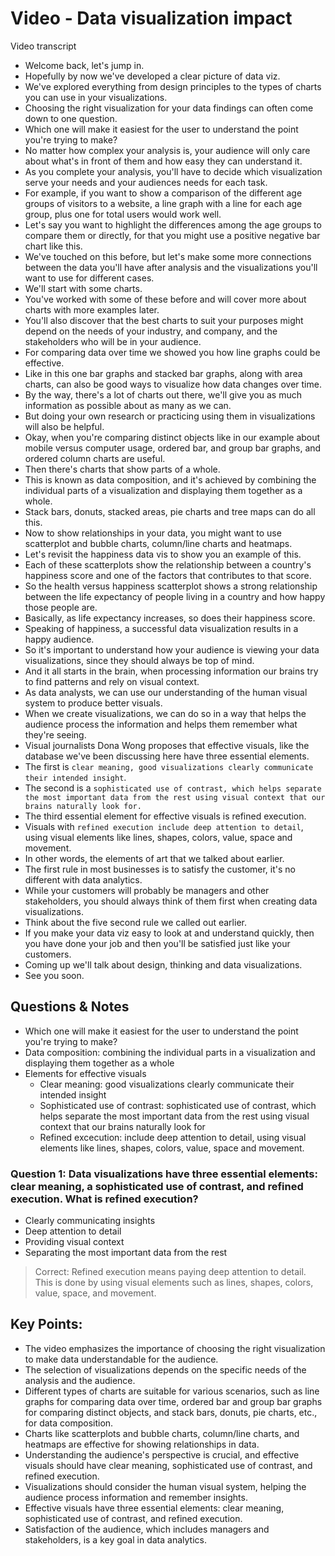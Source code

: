 # Video - Data visualization impact

Video transcript

- Welcome back, let's jump in.
- Hopefully by now we've developed a clear picture of data viz.
- We've explored everything from design principles to the types of charts you can use in your visualizations.
- Choosing the right visualization for your data findings can often come down to one question.
- Which one will make it easiest for the user to understand the point you're trying to make?
- No matter how complex your analysis is, your audience will only care about what's in front of them and how easy they can understand it.
- As you complete your analysis, you'll have to decide which visualization serve your needs and your audiences needs for each task.
- For example, if you want to show a comparison of the different age groups of visitors to a website, a line graph with a line for each age group, plus one for total users would work well.
- Let's say you want to highlight the differences among the age groups to compare them or directly, for that you might use a positive negative bar chart like this.
- We've touched on this before, but let's make some more connections between the data you'll have after analysis and the visualizations you'll want to use for different cases.
- We'll start with some charts.
- You've worked with some of these before and will cover more about charts with more examples later.
- You'll also discover that the best charts to suit your purposes might depend on the needs of your industry, and company, and the stakeholders who will be in your audience.
- For comparing data over time we showed you how line graphs could be effective.
- Like in this one bar graphs and stacked bar graphs, along with area charts, can also be good ways to visualize how data changes over time.
- By the way, there's a lot of charts out there, we'll give you as much information as possible about as many as we can.
- But doing your own research or practicing using them in visualizations will also be helpful.
- Okay, when you're comparing distinct objects like in our example about mobile versus computer usage, ordered bar, and group bar graphs, and ordered column charts are useful.
- Then there's charts that show parts of a whole.
- This is known as data composition, and it's achieved by combining the individual parts of a visualization and displaying them together as a whole.
- Stack bars, donuts, stacked areas, pie charts and tree maps can do all this.
- Now to show relationships in your data, you might want to use scatterplot and bubble charts, column/line charts and heatmaps.
- Let's revisit the happiness data vis to show you an example of this.
- Each of these scatterplots show the relationship between a country's happiness score and one of the factors that contributes to that score.
- So the health versus happiness scatterplot shows a strong relationship between the life expectancy of people living in a country and how happy those people are.
- Basically, as life expectancy increases, so does their happiness score.
- Speaking of happiness, a successful data visualization results in a happy audience.
- So it's important to understand how your audience is viewing your data visualizations, since they should always be top of mind.
- And it all starts in the brain, when processing information our brains try to find patterns and rely on visual context.
- As data analysts, we can use our understanding of the human visual system to produce better visuals.
- When we create visualizations, we can do so in a way that helps the audience process the information and helps them remember what they're seeing.
- Visual journalists Dona Wong proposes that effective visuals, like the database we've been discussing here have three essential elements.
- The first is `clear meaning, good visualizations clearly communicate their intended insight`.
- The second is a `sophisticated use of contrast, which helps separate the most important data from the rest using visual context that our brains naturally look for.`
- The third essential element for effective visuals is refined execution.
- Visuals with `refined execution include deep attention to detail`, using visual elements like lines, shapes, colors, value, space and movement.
- In other words, the elements of art that we talked about earlier.
- The first rule in most businesses is to satisfy the customer, it's no different with data analytics.
- While your customers will probably be managers and other stakeholders, you should always think of them first when creating data visualizations.
- Think about the five second rule we called out earlier.
- If you make your data viz easy to look at and understand quickly, then you have done your job and then you'll be satisfied just like your customers.
- Coming up we'll talk about design, thinking and data visualizations.
- See you soon.

## Questions & Notes

- Which one will make it easiest for the user to understand the point you're trying to make?
- Data composition: combining the individual parts in a visualization and displaying them together as a whole
- Elements for effective visuals
  - Clear meaning: good visualizations clearly communicate their intended insight
  - Sophisticated use of contrast: sophisticated use of contrast, which helps separate the most important data from the rest using visual context that our brains naturally look for
  - Refined excecution: include deep attention to detail, using visual elements like lines, shapes, colors, value, space and movement.

### Question 1: Data visualizations have three essential elements: clear meaning, a sophisticated use of contrast, and refined execution. What is refined execution?

- Clearly communicating insights
- Deep attention to detail
- Providing visual context
- Separating the most important data from the rest

> Correct: Refined execution means paying deep attention to detail. This is done by using visual elements such as lines, shapes, colors, value, space, and movement.

## **Key Points:**

- The video emphasizes the importance of choosing the right visualization to make data understandable for the audience.
- The selection of visualizations depends on the specific needs of the analysis and the audience.
- Different types of charts are suitable for various scenarios, such as line graphs for comparing data over time, ordered bar and group bar graphs for comparing distinct objects, and stack bars, donuts, pie charts, etc., for data composition.
- Charts like scatterplots and bubble charts, column/line charts, and heatmaps are effective for showing relationships in data.
- Understanding the audience's perspective is crucial, and effective visuals should have clear meaning, sophisticated use of contrast, and refined execution.
- Visualizations should consider the human visual system, helping the audience process information and remember insights.
- Effective visuals have three essential elements: clear meaning, sophisticated use of contrast, and refined execution.
- Satisfaction of the audience, which includes managers and stakeholders, is a key goal in data analytics.
